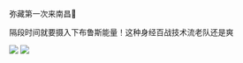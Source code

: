 弥藏第一次来南昌🤔

隔段时间就要摄入下布鲁斯能量！这种身经百战技术流老队还是爽

![](https://picture-guan.oss-cn-hangzhou.aliyuncs.com/20220816175211.png)
![](https://picture-guan.oss-cn-hangzhou.aliyuncs.com/20220816175227.png)

